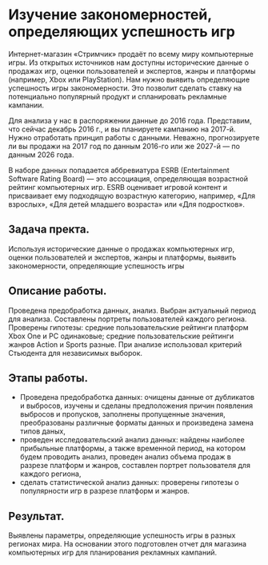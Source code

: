 # Изучение закономерностей, определяющих успешность игр

Интернет-магазин «Стримчик» продаёт по всему миру компьютерные игры. Из открытых источников нам доступны исторические данные о продажах игр, оценки пользователей и экспертов, жанры и платформы (например, Xbox или PlayStation). Нам нужно выявить определяющие успешность игры закономерности. Это позволит сделать ставку на потенциально популярный продукт и спланировать рекламные кампании.

Для анализа у нас в распоряжении данные до 2016 года. Представим, что сейчас декабрь 2016 г., и вы планируете кампанию на 2017-й. Нужно отработать принцип работы с данными. Неважно, прогнозируете ли вы продажи на 2017 год по данным 2016-го или же 2027-й — по данным 2026 года.

В наборе данных попадается аббревиатура ESRB (Entertainment Software Rating Board) — это ассоциация, определяющая возрастной рейтинг компьютерных игр. ESRB оценивает игровой контент и присваивает ему подходящую возрастную категорию, например, «Для взрослых», «Для детей младшего возраста» или «Для подростков».

## Задача пректа.
Используя исторические данные о продажах компьютерных игр, оценки пользователей и экспертов, жанры и платформы, выявить закономерности, определяющие успешность игры 

## Описание работы.
Проведена предобработка данных, анализ. Выбран актуальный период для анализа. Составлены портреты пользователей каждого региона. Проверены гипотезы: средние пользовательские рейтинги платформ Xbox One и PC одинаковые; средние пользовательские рейтинги жанров Action и Sports разные. При анализе использовал критерий Стьюдента для независимых выборок.

## Этапы работы.
- Проведена предобработка данных: очищены данные от дубликатов и выбросов, изучены и сделаны предположения причин появления выбросов и пропусков, заполнены пропущенные значения, преобразованы различные форматы данных и произведена замена типов даных,
- проведен исследовательский анализ данных: найдены наиболее прибыльные платформы, а также временной период, на котором будем проводить анализ, проведен анализ объема продаж в разрезе платформ и жанров, составлен портрет пользователя для каждого региона,
- сделать статистической анализ данных: проверены гипотезы о популярности игр в разрезе платформ и жанров.

## Результат.
Выявлены параметры, определяющие успешность игры в разных регионах мира. На основании этого подготовлен отчет для магазина компьютерных игр для планирования рекламных кампаний.